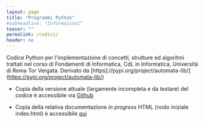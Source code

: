 ```yaml
---
layout: page
title: "Programmi Python"
#subheadline: "Informazioni"
teaser: ""
permalink: /codici/
header: no
---
```


Codice Python per l'implementazione di concetti, strutture ed algoritmi trattati nel corso di Fondamenti di Informatica, CdL in Informatica, Università di Roma Tor Vergata. Derivato da [https]://pypi.org/project/automata-lib/](https://pypi.org/project/automata-lib/)

* Copia della versione attuale (largamente incompleta e da testare) del codice è accessibile via [Github](https://github.com/tvml/python_fo)

* Copia della relativa documentazione *in progress* HTML (nodo iniziale index.html) è accessibile [qui](https://www.dropbox.com/s/pn0sf68rvt2ngj4/python_fo_docs.zip?dl=0)
